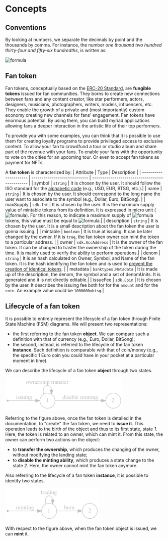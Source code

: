 <!--
order: 1
-->

# Concepts

## Conventions

By looking at numbers, we separate the decimals by point and the thousands by comma. For instance, the number _one thousand two hundred thirty-four and fifty-six hundredths_, is written as:

![formula](https://render.githubusercontent.com/render/math?math=\color{gray}1,234.56)

## Fan token

Fan tokens, conceptually based on the [ERC-20 Standard](https://ethereum.org/it/developers/docs/standards/tokens/erc-20), are **fungible tokens** issued for fan communities. They borns to create new connections between fans and any content creator, like star performers, actors, designers, musicians, photographers, writers, models, influencers, etc.
They enable the growth of a private and (most importantly) custom economy creating new channels for fans' engagement.
Fan tokens have enormous potential. By using them, you can build myriad applications allowing fans a deeper interaction in the artistic life of their top performers.

To provide you with some examples, you can think that it is possible to use them for creating loyalty programs to provide privileged access to exclusive content. To allow your fan to crowdfund a tour or studio album and share part of the revenue with your fans. To enable your fans with the opportunity to vote on the cities for an upcoming tour. Or even to accept fan tokens as payment for NFTs.

A **fan token** is characterized by:
| Attribute | Type | Description |
| --------------------- | ---------------------------- | ---------------------------------------------- |
| symbol | `string` | It is chosen by the user. It should follow the ISO standard for the [alphabetic code](https://www.iso.org/iso-4217-currency-codes.html) (e.g., USD, EUR, BTSG, etc.).|
| name | `string` | It is chosen by the user. It should correspond to the long name the user want to associate to the symbol (e.g., Dollar, Euro, BitSong). |
| maxSupply | `sdk.Int` | It is chosen by the user. It is the maximum supply value of mintable tokens from its definition. It is expressed in micro unit (![formula](https://render.githubusercontent.com/render/math?math=\color{gray}\mu=10^{-6})). For this reason, to indicate a maximum supply of ![formula](https://render.githubusercontent.com/render/math?math=\color{gray}456) tokens, this value must be equal to ![formula](https://render.githubusercontent.com/render/math?math=\color{gray}456\cdot10^{6}=456,000,000).|
| description | `string` | It is chosen by the user. It is a small description about the fan token the user is gonna issuing. |
| mintable | `boolean` | It is true at issuing. It can be later changed by the owner. If it is `true`, the fan token owner can mint the token to a particular address. |
| owner | `sdk.AccAddress` | It is the owner of the fan token. It can be changed to trasfer the ownership of the token during the time. It is mainly used to verify the ability to perform operations.|
| denom | `string` | It is an hash calculated on Owner, Symbol, and Name of the fan token. It is the hash identifying the fan token and is used to [prevent the creation of identical tokens](#Uniqueness-of-the-denom). |
| metadata | `banktypes.Metadata` | It is made up of the description, the denom, the symbol and a set of denomUnits. It is generated and it is not directly editable.|
| issueFee | `sdk.Coin` | It is chosen by the user. It describes the issuing fee both for for the `amount` and for the `coin`. An example value could be `1000000ubtsg`.|

## Lifecycle of a fan token

It is possible to entirely represent the lifecycle of a fan token through Finite State Machine (FSM) diagrams. We will present two representations:

- the first referring to the fan token **object**. We can compare such a definition with that of currency (e.g., Euro, Dollar, BitSong);
- the second, instead, is referred to the lifecycle of the fan token **instance**. Such definition is comparable with that of coin/money (e.g., the specific 1 Euro coin you could have in your pocket at a particular moment in time).

We can describe the lifecycle of a fan token **object** through two states.

![Fantoken object lifecycle](img/fantoken_object_lifecycle.png "Fantoken object lifecycle")

Referring to the figure above, once the fan token is detailed in the documentation, to "create" the fan token, we need to **issue it**. This operation leads to the birth of the object and thus to its first state, state _1_. Here, the token is related to an owner, which can mint it. From this state, the owner can perform two actions on the object:

- to **transfer the ownership**, which produces the changing of the owner, without modifying the landing state;
- to **disable the minting ability**, which produces a state change to the state _2_. Here, the owner cannot mint the fan token anymore.

Also referring to the lifecycle of a fan token **instance**, it is possible to identify two states.

![Fantoken instance lifecycle](img/fantoken_instance_lifecycle.png "Fantoken instance lifecycle")

With respect to the figure above, when the fan token object is issued, we can **mint** it.
